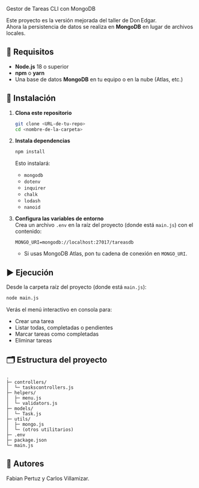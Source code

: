  Gestor de Tareas CLI con MongoDB

Este proyecto es la versión mejorada del taller de Don Edgar.  
Ahora la persistencia de datos se realiza en **MongoDB** en lugar de archivos locales.

## 🚀 Requisitos

- **Node.js** 18 o superior
- **npm** o **yarn**
- Una base de datos **MongoDB** en tu equipo o en la nube (Atlas, etc.)

## 📂 Instalación

1. **Clona este repositorio**  
   ```bash
   git clone <URL-de-tu-repo>
   cd <nombre-de-la-carpeta>
   ```

2. **Instala dependencias**  
   ```bash
   npm install
   ```
   Esto instalará:
   - `mongodb`
   - `dotenv`
   - `inquirer`
   - `chalk`
   - `lodash`
   - `nanoid`

3. **Configura las variables de entorno**  
   Crea un archivo `.env` en la raíz del proyecto (donde está `main.js`) con el contenido:

   ```
   MONGO_URI=mongodb://localhost:27017/tareasdb
   ```

   - Si usas MongoDB Atlas, pon tu cadena de conexión en `MONGO_URI`.

## ▶️ Ejecución

Desde la carpeta raíz del proyecto (donde está `main.js`):

```bash
node main.js
```

Verás el menú interactivo en consola para:
- Crear una tarea
- Listar todas, completadas o pendientes
- Marcar tareas como completadas
- Eliminar tareas

## 🗂 Estructura del proyecto

```
.
├─ controllers/
│  └─ taskscontrollers.js
├─ helpers/
│  ├─ menu.js
│  └─ validators.js
├─ models/
│  └─ Task.js
├─ utils/
│  ├─ mongo.js
│  └─ (otros utilitarios)
├─ .env
├─ package.json
└─ main.js
```


## 👥 Autores

Fabian Pertuz y Carlos Villamizar.